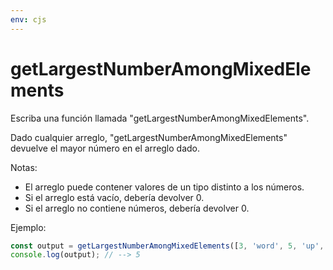 ```yaml
---
env: cjs
---
```


# getLargestNumberAmongMixedElements

Escriba una función llamada "getLargestNumberAmongMixedElements".

Dado cualquier arreglo, "getLargestNumberAmongMixedElements" devuelve el mayor
número en el arreglo dado.

Notas:

- El arreglo puede contener valores de un tipo distinto a los números.
- Si el arreglo está vacío, debería devolver 0.
- Si el arreglo no contiene números, debería devolver 0.

Ejemplo:

```js
const output = getLargestNumberAmongMixedElements([3, 'word', 5, 'up', 3, 1]);
console.log(output); // --> 5
```
